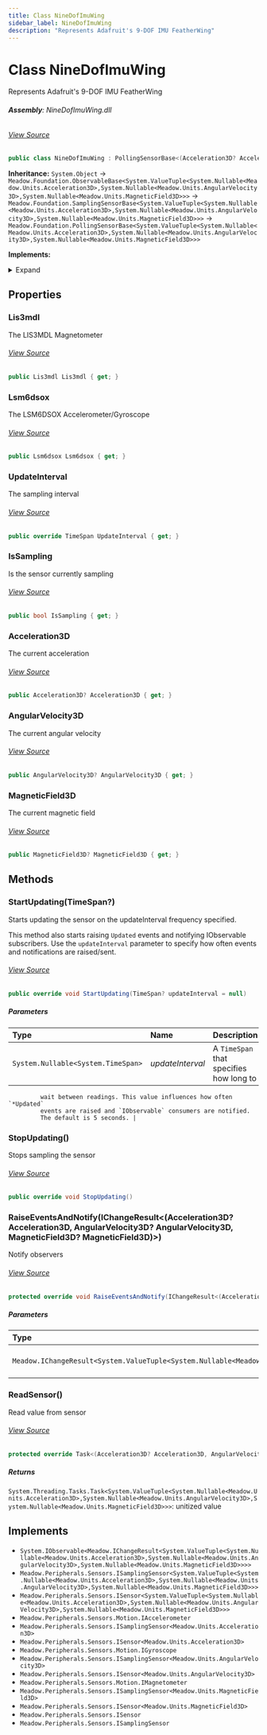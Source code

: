 ```yaml
---
title: Class NineDofImuWing
sidebar_label: NineDofImuWing
description: "Represents Adafruit's 9-DOF IMU FeatherWing"
---
```

# Class NineDofImuWing
Represents Adafruit's 9-DOF IMU FeatherWing

###### **Assembly**: NineDofImuWing.dll
###### [View Source](https://github.com/WildernessLabs/Meadow.Foundation.FeatherWings.git/blob/main/Source/NineDofImuWing/Driver/NineDofImuWing.cs#L14)
```csharp title="Declaration"
public class NineDofImuWing : PollingSensorBase<(Acceleration3D? Acceleration3D, AngularVelocity3D? AngularVelocity3D, MagneticField3D? MagneticField3D)>, IObservable<IChangeResult<(Acceleration3D? Acceleration3D, AngularVelocity3D? AngularVelocity3D, MagneticField3D? MagneticField3D)>>, ISamplingSensor<(Acceleration3D? Acceleration3D, AngularVelocity3D? AngularVelocity3D, MagneticField3D? MagneticField3D)>, ISensor<(Acceleration3D? Acceleration3D, AngularVelocity3D? AngularVelocity3D, MagneticField3D? MagneticField3D)>, IAccelerometer, ISamplingSensor<Acceleration3D>, ISensor<Acceleration3D>, IGyroscope, ISamplingSensor<AngularVelocity3D>, ISensor<AngularVelocity3D>, IMagnetometer, ISamplingSensor<MagneticField3D>, ISensor<MagneticField3D>, ISensor, ISamplingSensor
```
**Inheritance:** `System.Object` -> `Meadow.Foundation.ObservableBase<System.ValueTuple<System.Nullable<Meadow.Units.Acceleration3D>,System.Nullable<Meadow.Units.AngularVelocity3D>,System.Nullable<Meadow.Units.MagneticField3D>>>` -> `Meadow.Foundation.SamplingSensorBase<System.ValueTuple<System.Nullable<Meadow.Units.Acceleration3D>,System.Nullable<Meadow.Units.AngularVelocity3D>,System.Nullable<Meadow.Units.MagneticField3D>>>` -> `Meadow.Foundation.PollingSensorBase<System.ValueTuple<System.Nullable<Meadow.Units.Acceleration3D>,System.Nullable<Meadow.Units.AngularVelocity3D>,System.Nullable<Meadow.Units.MagneticField3D>>>`

**Implements:**  

<details><summary>Expand</summary>

`System.IObservable<Meadow.IChangeResult<System.ValueTuple<System.Nullable<Meadow.Units.Acceleration3D>,System.Nullable<Meadow.Units.AngularVelocity3D>,System.Nullable<Meadow.Units.MagneticField3D>>>>`, `Meadow.Peripherals.Sensors.ISamplingSensor<System.ValueTuple<System.Nullable<Meadow.Units.Acceleration3D>,System.Nullable<Meadow.Units.AngularVelocity3D>,System.Nullable<Meadow.Units.MagneticField3D>>>`, `Meadow.Peripherals.Sensors.ISensor<System.ValueTuple<System.Nullable<Meadow.Units.Acceleration3D>,System.Nullable<Meadow.Units.AngularVelocity3D>,System.Nullable<Meadow.Units.MagneticField3D>>>`, `Meadow.Peripherals.Sensors.Motion.IAccelerometer`, `Meadow.Peripherals.Sensors.ISamplingSensor<Meadow.Units.Acceleration3D>`, `Meadow.Peripherals.Sensors.ISensor<Meadow.Units.Acceleration3D>`, `Meadow.Peripherals.Sensors.Motion.IGyroscope`, `Meadow.Peripherals.Sensors.ISamplingSensor<Meadow.Units.AngularVelocity3D>`, `Meadow.Peripherals.Sensors.ISensor<Meadow.Units.AngularVelocity3D>`, `Meadow.Peripherals.Sensors.Motion.IMagnetometer`, `Meadow.Peripherals.Sensors.ISamplingSensor<Meadow.Units.MagneticField3D>`, `Meadow.Peripherals.Sensors.ISensor<Meadow.Units.MagneticField3D>`, `Meadow.Peripherals.Sensors.ISensor`, `Meadow.Peripherals.Sensors.ISamplingSensor`
</details>



## Properties
### Lis3mdl
The LIS3MDL Magnetometer
###### [View Source](https://github.com/WildernessLabs/Meadow.Foundation.FeatherWings.git/blob/main/Source/NineDofImuWing/Driver/NineDofImuWing.cs#L21)
```csharp title="Declaration"
public Lis3mdl Lis3mdl { get; }
```
### Lsm6dsox
The LSM6DSOX Accelerometer/Gyroscope
###### [View Source](https://github.com/WildernessLabs/Meadow.Foundation.FeatherWings.git/blob/main/Source/NineDofImuWing/Driver/NineDofImuWing.cs#L26)
```csharp title="Declaration"
public Lsm6dsox Lsm6dsox { get; }
```
### UpdateInterval
The sampling interval
###### [View Source](https://github.com/WildernessLabs/Meadow.Foundation.FeatherWings.git/blob/main/Source/NineDofImuWing/Driver/NineDofImuWing.cs#L31)
```csharp title="Declaration"
public override TimeSpan UpdateInterval { get; }
```
### IsSampling
Is the sensor currently sampling
###### [View Source](https://github.com/WildernessLabs/Meadow.Foundation.FeatherWings.git/blob/main/Source/NineDofImuWing/Driver/NineDofImuWing.cs#L36)
```csharp title="Declaration"
public bool IsSampling { get; }
```
### Acceleration3D
The current acceleration
###### [View Source](https://github.com/WildernessLabs/Meadow.Foundation.FeatherWings.git/blob/main/Source/NineDofImuWing/Driver/NineDofImuWing.cs#L41)
```csharp title="Declaration"
public Acceleration3D? Acceleration3D { get; }
```
### AngularVelocity3D
The current angular velocity
###### [View Source](https://github.com/WildernessLabs/Meadow.Foundation.FeatherWings.git/blob/main/Source/NineDofImuWing/Driver/NineDofImuWing.cs#L46)
```csharp title="Declaration"
public AngularVelocity3D? AngularVelocity3D { get; }
```
### MagneticField3D
The current magnetic field
###### [View Source](https://github.com/WildernessLabs/Meadow.Foundation.FeatherWings.git/blob/main/Source/NineDofImuWing/Driver/NineDofImuWing.cs#L51)
```csharp title="Declaration"
public MagneticField3D? MagneticField3D { get; }
```
## Methods
### StartUpdating(TimeSpan?)
Starts updating the sensor on the updateInterval frequency specified.

This method also starts raising `Updated` events and notifying
IObservable subscribers. Use the `updateInterval` parameter
to specify how often events and notifications are raised/sent.
###### [View Source](https://github.com/WildernessLabs/Meadow.Foundation.FeatherWings.git/blob/main/Source/NineDofImuWing/Driver/NineDofImuWing.cs#L114)
```csharp title="Declaration"
public override void StartUpdating(TimeSpan? updateInterval = null)
```

##### Parameters

| Type | Name | Description |
|:--- |:--- |:--- |
| `System.Nullable<System.TimeSpan>` | *updateInterval* | A `TimeSpan` that specifies how long to
             wait between readings. This value influences how often `*Updated`
             events are raised and `IObservable` consumers are notified.
             The default is 5 seconds. |

### StopUpdating()
Stops sampling the sensor
###### [View Source](https://github.com/WildernessLabs/Meadow.Foundation.FeatherWings.git/blob/main/Source/NineDofImuWing/Driver/NineDofImuWing.cs#L121)
```csharp title="Declaration"
public override void StopUpdating()
```
### RaiseEventsAndNotify(IChangeResult&lt;(Acceleration3D? Acceleration3D, AngularVelocity3D? AngularVelocity3D, MagneticField3D? MagneticField3D)&gt;)
Notify observers
###### [View Source](https://github.com/WildernessLabs/Meadow.Foundation.FeatherWings.git/blob/main/Source/NineDofImuWing/Driver/NineDofImuWing.cs#L128)
```csharp title="Declaration"
protected override void RaiseEventsAndNotify(IChangeResult<(Acceleration3D? Acceleration3D, AngularVelocity3D? AngularVelocity3D, MagneticField3D? MagneticField3D)> changeResult)
```

##### Parameters

| Type | Name | Description |
|:--- |:--- |:--- |
| `Meadow.IChangeResult<System.ValueTuple<System.Nullable<Meadow.Units.Acceleration3D>,System.Nullable<Meadow.Units.AngularVelocity3D>,System.Nullable<Meadow.Units.MagneticField3D>>>` | *changeResult* | provides new and old values |

### ReadSensor()
Read value from sensor
###### [View Source](https://github.com/WildernessLabs/Meadow.Foundation.FeatherWings.git/blob/main/Source/NineDofImuWing/Driver/NineDofImuWing.cs#L149)
```csharp title="Declaration"
protected override Task<(Acceleration3D? Acceleration3D, AngularVelocity3D? AngularVelocity3D, MagneticField3D? MagneticField3D)> ReadSensor()
```

##### Returns

`System.Threading.Tasks.Task<System.ValueTuple<System.Nullable<Meadow.Units.Acceleration3D>,System.Nullable<Meadow.Units.AngularVelocity3D>,System.Nullable<Meadow.Units.MagneticField3D>>>`: unitized value
## Implements

* `System.IObservable<Meadow.IChangeResult<System.ValueTuple<System.Nullable<Meadow.Units.Acceleration3D>,System.Nullable<Meadow.Units.AngularVelocity3D>,System.Nullable<Meadow.Units.MagneticField3D>>>>`
* `Meadow.Peripherals.Sensors.ISamplingSensor<System.ValueTuple<System.Nullable<Meadow.Units.Acceleration3D>,System.Nullable<Meadow.Units.AngularVelocity3D>,System.Nullable<Meadow.Units.MagneticField3D>>>`
* `Meadow.Peripherals.Sensors.ISensor<System.ValueTuple<System.Nullable<Meadow.Units.Acceleration3D>,System.Nullable<Meadow.Units.AngularVelocity3D>,System.Nullable<Meadow.Units.MagneticField3D>>>`
* `Meadow.Peripherals.Sensors.Motion.IAccelerometer`
* `Meadow.Peripherals.Sensors.ISamplingSensor<Meadow.Units.Acceleration3D>`
* `Meadow.Peripherals.Sensors.ISensor<Meadow.Units.Acceleration3D>`
* `Meadow.Peripherals.Sensors.Motion.IGyroscope`
* `Meadow.Peripherals.Sensors.ISamplingSensor<Meadow.Units.AngularVelocity3D>`
* `Meadow.Peripherals.Sensors.ISensor<Meadow.Units.AngularVelocity3D>`
* `Meadow.Peripherals.Sensors.Motion.IMagnetometer`
* `Meadow.Peripherals.Sensors.ISamplingSensor<Meadow.Units.MagneticField3D>`
* `Meadow.Peripherals.Sensors.ISensor<Meadow.Units.MagneticField3D>`
* `Meadow.Peripherals.Sensors.ISensor`
* `Meadow.Peripherals.Sensors.ISamplingSensor`
